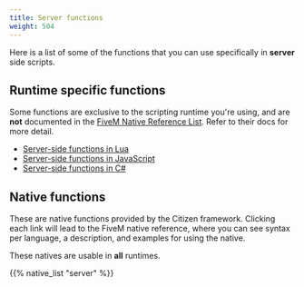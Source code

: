 ```yaml
---
title: Server functions
weight: 504
---
```


Here is a list of some of the functions that you can use specifically in **server** side scripts.

Runtime specific functions
--------------------------
Some functions are exclusive to the scripting runtime you're using, and are **not** documented
in the [FiveM Native Reference List](https://runtime.fivem.net/doc/reference.html). Refer to their docs for more detail.

- [Server-side functions in Lua](/docs/scripting-reference/runtimes/lua/server-functions)
- [Server-side functions in JavaScript](/docs/scripting-reference/runtimes/javascript/server-functions)
- [Server-side functions in C#](/docs/scripting-reference/runtimes/csharp/server-functions)

Native functions
----------------
These are native functions provided by the Citizen framework. Clicking each link will lead to the FiveM native
reference, where you can see syntax per language, a description, and examples for using the native.

These natives are usable in **all** runtimes.

{{% native_list "server" %}}
